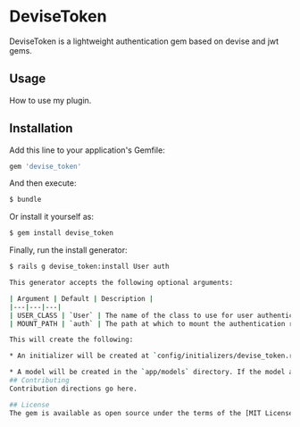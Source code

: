 # DeviseToken
DeviseToken is a lightweight authentication gem based on devise and jwt gems.

## Usage
How to use my plugin.

## Installation
Add this line to your application's Gemfile:

```ruby
gem 'devise_token'
```

And then execute:
```bash
$ bundle
```

Or install it yourself as:
```bash
$ gem install devise_token
```

Finally, run the install generator:

```bash
$ rails g devise_token:install User auth

This generator accepts the following optional arguments:

| Argument | Default | Description |
|---|---|---|
| USER_CLASS | `User` | The name of the class to use for user authentication. |
| MOUNT_PATH | `auth` | The path at which to mount the authentication routes.

This will create the following:

* An initializer will be created at `config/initializers/devise_token.rb`

* A model will be created in the `app/models` directory. If the model already exists, a concern will be included at the top of the file.
## Contributing
Contribution directions go here.

## License
The gem is available as open source under the terms of the [MIT License](http://opensource.org/licenses/MIT).

